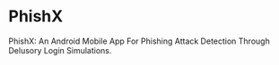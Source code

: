 # PhishX
PhishX: An Android Mobile App For Phishing Attack Detection Through Delusory Login Simulations.
